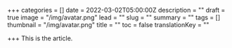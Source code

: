 +++
categories = []
date = 2022-03-02T05:00:00Z
description = ""
draft = true
image = "/img/avatar.png"
lead = ""
slug = ""
summary = ""
tags = []
thumbnail = "/img/avatar.png"
title = ""
toc = false
translationKey = ""

+++
This is the article.